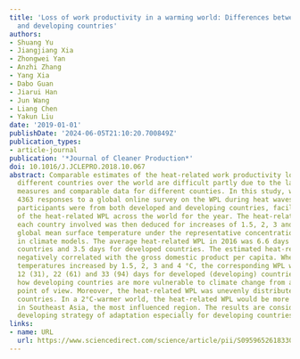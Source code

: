 ```yaml
---
title: 'Loss of work productivity in a warming world: Differences between developed
  and developing countries'
authors:
- Shuang Yu
- Jiangjiang Xia
- Zhongwei Yan
- Anzhi Zhang
- Yang Xia
- Dabo Guan
- Jiarui Han
- Jun Wang
- Liang Chen
- Yakun Liu
date: '2019-01-01'
publishDate: '2024-06-05T21:10:20.700849Z'
publication_types:
- article-journal
publication: '*Journal of Cleaner Production*'
doi: 10.1016/J.JCLEPRO.2018.10.067
abstract: Comparable estimates of the heat-related work productivity loss (WPL) in
  different countries over the world are difficult partly due to the lack of exact
  measures and comparable data for different counties. In this study, we analysed
  4363 responses to a global online survey on the WPL during heat waves in 2016. The
  participants were from both developed and developing countries, facilitating estimates
  of the heat-related WPL across the world for the year. The heat-related WPL for
  each country involved was then deduced for increases of 1.5, 2, 3 and 4 °C in the
  global mean surface temperature under the representative concentration pathway scenarios
  in climate models. The average heat-related WPL in 2016 was 6.6 days for developing
  countries and 3.5 days for developed countries. The estimated heat-related WPL was
  negatively correlated with the gross domestic product per capita. When global surface
  temperatures increased by 1.5, 2, 3 and 4 °C, the corresponding WPL was 9 (19),
  12 (31), 22 (61) and 33 (94) days for developed (developing) countries, quantifying
  how developing countries are more vulnerable to climate change from a particular
  point of view. Moreover, the heat-related WPL was unevenly distributed among developing
  countries. In a 2°C-warmer world, the heat-related WPL would be more than two months
  in Southeast Asia, the most influenced region. The results are considerable for
  developing strategy of adaptation especially for developing countries.
links:
- name: URL
  url: https://www.sciencedirect.com/science/article/pii/S0959652618330816
---
```

